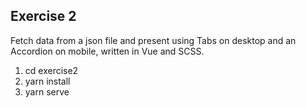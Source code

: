 Exercise 2
---
Fetch data from a json file and present using Tabs on desktop and an Accordion on mobile, written in Vue and SCSS.

1. cd exercise2
2. yarn install
3. yarn serve
